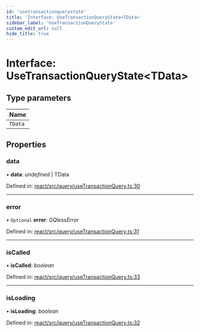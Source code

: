 ```yaml
---
id: 'usetransactionquerystate'
title: 'Interface: UseTransactionQueryState<TData>'
sidebar_label: 'UseTransactionQueryState'
custom_edit_url: null
hide_title: true
---
```


# Interface: UseTransactionQueryState<TData\>

## Type parameters

| Name    |
| :------ |
| `TData` |

## Properties

### data

• **data**: _undefined_ \| TData

Defined in: [react/src/query/useTransactionQuery.ts:30](https://github.com/gqless/gqless/blob/master/packages/react/src/query/useTransactionQuery.ts#L30)

---

### error

• `Optional` **error**: _GQlessError_

Defined in: [react/src/query/useTransactionQuery.ts:31](https://github.com/gqless/gqless/blob/master/packages/react/src/query/useTransactionQuery.ts#L31)

---

### isCalled

• **isCalled**: _boolean_

Defined in: [react/src/query/useTransactionQuery.ts:33](https://github.com/gqless/gqless/blob/master/packages/react/src/query/useTransactionQuery.ts#L33)

---

### isLoading

• **isLoading**: _boolean_

Defined in: [react/src/query/useTransactionQuery.ts:32](https://github.com/gqless/gqless/blob/master/packages/react/src/query/useTransactionQuery.ts#L32)

